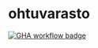 # ohtuvarasto

[![GHA workflow badge](https://github.com/lahgit/ohtuvarasto/workflows/CI/badge.svg)](https://github.com/lahgit/ohtuvarasto/actions)
